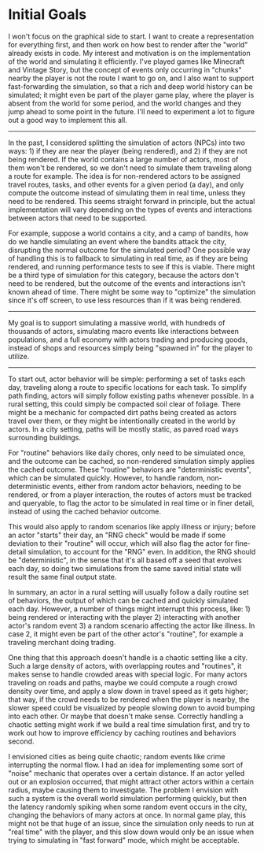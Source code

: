 Initial Goals
=============

I won't focus on the graphical side to start. I want to create a representation for
everything first, and then work on how best to render after the "world" already exists
in code. My interest and motivation is on the implementation of the world and simulating
it efficiently. I've played games like Minecraft and Vintage Story, but the concept of
events only occurring in "chunks" nearby the player is not the route I want to go on,
and I also want to support fast-forwarding the simulation, so that a rich and deep world
history can be simulated; it might even be part of the player game play, where the
player is absent from the world for some period, and the world changes and they jump
ahead to some point in the future. I'll need to experiment a lot to figure out a good
way to implement this all.

*********

In the past, I considered splitting the simulation of actors (NPCs) into two ways: 1) if
they are near the player (being rendered), and 2) if they are not being rendered. If the
world contains a large number of actors, most of them won't be rendered, so we don't need
to simulate them traveling along a route for example. The idea is for non-rendered actors
to be assigned travel routes, tasks, and other events for a given period (a day), and only
compute the outcome instead of simulating them in real time, unless they need to be
rendered. This seems straight forward in principle, but the actual implementation will
vary depending on the types of events and interactions between actors that need to be
supported.

For example, suppose a world contains a city, and a camp of bandits, how do we handle
simulating an event where the bandits attack the city, disrupting the normal outcome
for the simulated period? One possible way of handling this is to fallback to simulating
in real time, as if they are being rendered, and running performance tests to see if
this is viable. There might be a third type of simulation for this category, because
the actors don't need to be rendered, but the outcome of the events and interactions
isn't known ahead of time. There might be some way to "optimize" the simulation since
it's off screen, to use less resources than if it was being rendered.

*********

My goal is to support simulating a massive world, with hundreds of thousands of actors,
simulating macro events like interactions between populations, and a full economy with
actors trading and producing goods, instead of shops and resources simply being "spawned
in" for the player to utilize.

*********

To start out, actor behavior will be simple: performing a set of tasks each day,
traveling along a route to specific locations for each task. To simplify path finding,
actors will simply follow existing paths whenever possible. In a rural setting, this
could simply be compacted soil clear of foliage. There might be a mechanic for compacted
dirt paths being created as actors travel over them, or they might be intentionally
created in the world by actors. In a city setting, paths will be mostly static, as paved
road ways surrounding buildings.

For "routine" behaviors like daily chores, only need to be simulated once, and the
outcome can be cached, so non-rendered simulation simply applies the cached outcome.
These "routine" behaviors are "deterministic events", which can be simulated quickly.
However, to handle random, non-deterministic events, either from random actor behaviors,
needing to be rendered, or from a player interaction, the routes of actors must be
tracked and queryable, to flag the actor to be simulated in real time or in finer
detail, instead of using the cached behavior outcome.

This would also apply to random scenarios like apply illness or injury; before an actor
"starts" their day, an "RNG check" would be made if some deviation to their "routine"
will occur, which will also flag the actor for fine-detail simulation, to account for
the "RNG" even. In addition, the RNG should be "deterministic", in the sense that it's
all based off a seed that evolves each day, so doing two simulations from the same saved
initial state will result the same final output state.

In summary, an actor in a rural setting will usually follow a daily routine set of
behaviors, the output of which can be cached and quickly simulated each day. However,
a number of things might interrupt this process, like: 1) being rendered or interacting
with the player 2) interacting with another actor's random event 3) a random scenario
affecting the actor like illness. In case 2, it might even be part of the other actor's
"routine", for example a traveling merchant doing trading.

One thing that this approach doesn't handle is a chaotic setting like a city. Such a
large density of actors, with overlapping routes and "routines", it makes sense to
handle crowded areas with special logic. For many actors traveling on roads and paths,
maybe we could compute a rough crowd density over time, and apply a slow down in travel
speed as it gets higher; that way, if the crowd needs to be rendered when the player is
nearby, the slower speed could be visualized by people slowing down to avoid bumping
into each other. Or maybe that doesn't make sense. Correctly handling a chaotic setting
might work if we build a real time simulation first, and try to work out how to improve
efficiency by caching routines and behaviors second.

I envisioned cities as being quite chaotic; random events like crime interrupting the
normal flow. I had an idea for implementing some sort of "noise" mechanic that operates
over a certain distance. If an actor yelled out or an explosion occurred, that might
attract other actors within a certain radius, maybe causing them to investigate. The
problem I envision with such a system is the overall world simulation performing quickly,
but then the latency randomly spiking when some random event occurs in the city, changing
the behaviors of many actors at once. In normal game play, this might not be that huge of
an issue, since the simulation only needs to run at "real time" with the player, and this
slow down would only be an issue when trying to simulating in "fast forward" mode, which
might be acceptable.
